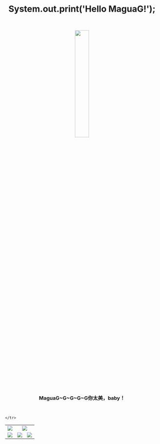 <h1 align="center">
  System.out.print('Hello MaguaG!'); &nbsp;&nbsp;&nbsp;
</h1>

<p align="center">
<img src="https://user-images.githubusercontent.com/21078112/163754171-0e917f6d-22e9-4add-8705-b664d12949a6.gif" width="30%" />
</p>
<h3 align="center">
  MaguaG~G~G~G~G你太美，baby！
</h3>

<br>
<table border = "0px">
    <tr align="center">
        <td>
            <center><img src="http://github-profile-summary-cards.vercel.app/api/cards/stats?username=MaguaG&theme=2077" /></center>
        </td>
        <td colspan="2">
           <img src="http://github-profile-summary-cards.vercel.app/api/cards/profile-details?username=MaguaG&theme=2077" />
       </td>        
    </tr>
    <tr align="center">
        <td>
            <center><img src="http://github-profile-summary-cards.vercel.app/api/cards/repos-per-language?username=MaguaG&theme=2077" /></center>
        </td>
        <td>
            <center><img src="http://github-profile-summary-cards.vercel.app/api/cards/productive-time?username=MaguaG&theme=2077&utcOffset=8" /></center>
        </td>
        <td>
            <center><img src="http://github-profile-summary-cards.vercel.app/api/cards/most-commit-language?username=MaguaG&theme=2077" /></center>
        </td>

    </tr>
</table>
<br>
